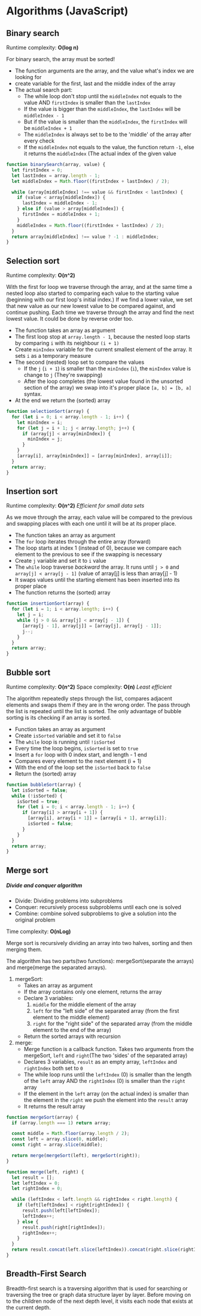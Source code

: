 <h1>Algorithms (JavaScript)</h1>

<h2>Binary search</h2>

Runtime complexity: **O(log n)**

For binary search, the array must be sorted!

- The function arguments are the array, and the value what's index we are looking for
- create variable for the first, last and the middle index of the array
- The actual search part:
  - The while loop don't stop until the `middleIndex` not equals to the value AND `firstIndex` is smaller than the `lastIndex`
  - If the value is bigger than the `middleIndex`, the `lastIndex` will be `middleIndex - 1`
  - But if the value is smaller than the `middleIndex`, the `firstIndex` will be `middleIndex + 1`
  - The `middleIndex` is always set to be to the 'middle' of the array after every check
  - If the `middleIndex` not equals to the value, the function return `-1`, else it returns the `middleIndex` (The actual index of the given value

```js
function binarySearch(array, value) {
  let firstIndex = 0;
  let lastIndex = array.length - 1;
  let middleIndex = Math.floor((firstIndex + lastIndex) / 2);

  while (array[middleIndex] !== value && firstIndex < lastIndex) {
    if (value < array[middleIndex]) {
      lastIndex = middleIndex - 1;
    } else if (value > array[middleIndex]) {
      firstIndex = middleIndex + 1;
    }
    middleIndex = Math.floor((firstIndex + lastIndex) / 2);
  }
  return array[middleIndex] !== value ? -1 : middleIndex;
}
```

<h2>Selection sort</h2>

Runtime complexity: **O(n^2)**

With the first for loop we traverse through the array, and at the same time a nested loop also started to comparing each value to the starting value (beginning with our first loop's initial index.) If we find a lower value, we set that new value as our new lowest value to be compared against, and continue pushing. Each time we traverse through the array and find the next lowest value. It could be done by reverse order too.

- The function takes an array as argument
- The first loop stop at `array.length - 1`, because the nested loop starts by comparing `i` with its neighbour `(i + 1)`
- Create `minIndex` variable for the current smallest element of the array. It sets `i` as a temporary measure
- The second (nested) loop set to compare the values
  - If the `j` (`i + 1`) is smaller than the `minIndex` (`i`), the `minIndex` value is change to `j` (They're swapping)
  - After the loop completes (the lowest value found in the unsorted section of the array) we swap into it's proper place `[a, b] = [b, a]` syntax.
- At the end we return the (sorted) array

```js
function selectionSort(array) {
  for (let i = 0; i < array.length - 1; i++) {
    let minIndex = i;
    for (let j = i + 1; j < array.length; j++) {
      if (array[j] < array[minIndex]) {
        minIndex = j;
      }
    }
    [array[i], array[minIndex]] = [array[minIndex], array[i]];
  }
  return array;
}
```

<h2>Insertion sort</h2>

Runtime complexity: **O(n^2)**
_Efficient for small data sets_

As we move through the array, each value will be compared to the previous and swapping places with each one until it will be at its proper place.

- The function takes an array as argument
- The `for` loop iterates through the entire array (forward)
- The loop starts at index 1 (instead of 0), because we compare each element to the previous to see if the swapping is necessary
- Create `j` variable and set it to `i` value
- The `while` loop traverse _backward_ the array. It runs until `j > 0` and `array[j] < array[j - 1]` (value of array[j] is less than array[j] - 1)
- It swaps values until the starting element has been inserted into its proper place
- The function returns the (sorted) array

```js
function insertionSort(array) {
  for (let i = 1; i < array.length; i++) {
    let j = i;
    while (j > 0 && array[j] < array[j - 1]) {
      [array[j - 1], array[j]] = [array[j], array[j - 1]];
      j--;
    }
  }
  return array;
}
```

<h2>Bubble sort</h2>

Runtime complexity: **O(n^2)**
Space complexity: **O(n)**
_Least efficient_

The algorithm repeatedly steps through the list, compares adjacent elements and swaps them if they are in the wrong order. The pass through the list is repeated until the list is sorted.
The only advantage of bubble sorting is its checking if an array is sorted.

- Function takes an array as argument
- Create `isSorted` variable and set it to `false`
- The `while` loop is running until `!isSorted`
- Every time the loop begins, `isSorted` is set to `true`
- Insert a `for` loop with 0 index start, and length - 1 end
- Compares every element to the next element (i + 1)
- With the end of the loop set the `isSorted` back to `false`
- Return the (sorted) array

```js
function bubbleSort(array) {
  let isSorted = false;
  while (!isSorted) {
    isSorted = true;
    for (let i = 0; i < array.length - 1; i++) {
      if (array[i] > array[i + 1]) {
        [array[i], array[i + 1]] = [array[i + 1], array[i]];
        isSorted = false;
      }
    }
  }
  return array;
}
```

<h2>Merge sort</h2>

<h5>Divide and conquer algorithm</h5>

- Divide: Dividing problems into subproblems
- Conquer: recursively process subproblems until each one is solved
- Combine: combine solved subproblems to give a solution into the original problem

Time complexity: **O(nLog)**

Merge sort is recursively dividing an array into two halves, sorting and then merging them.

The algorithm has two parts(two functions): mergeSort(separate the arrays) and merge(merge the separated arrays).

1. mergeSort:
   - Takes an array as argument
   - If the array contains only one element, returns the array
   - Declare 3 variables:
     1. `middle` for the middle element of the array
     2. `left` for the "left side" of the separated array (from the first element to the middle element)
     3. `right` for the "right side" of the separated array (from the middle element to the end of the array)
   - Return the sorted arrays with recursion
2. merge:
   - Merge function is a callback function. Takes two arguments from the mergeSort, `left` and `right`(The two 'sides' of the separated array)
   - Declares 3 variables, `result` as an empty array, `leftIndex` and `rightIndex` both set to `0`
   - The while loop runs until the `leftIndex` (0) is smaller than the length of the `left` array AND the `rightIndex` (0) is smaller than the `right` array
   - If the element in the `left` array (on the actual index) is smaller than the element in the `right` we push the element into the `result` array
   - It returns the result array

```js
function mergeSort(array) {
  if (array.length === 1) return array;

  const middle = Math.floor(array.length / 2);
  const left = array.slice(0, middle);
  const right = array.slice(middle);

  return merge(mergeSort(left), mergeSort(right));
}

function merge(left, right) {
  let result = [];
  let leftIndex = 0;
  let rightIndex = 0;

  while (leftIndex < left.length && rightIndex < right.length) {
    if (left[leftIndex] < right[rightIndex]) {
      result.push(left[leftIndex]);
      leftIndex++;
    } else {
      result.push(right[rightIndex]);
      rightIndex++;
    }
  }
  return result.concat(left.slice(leftIndex)).concat(right.slice(rightIndex));
}
```
<h2>Breadth-First Search</h2>

Breadth-first search is a traversing algorithm that is used for searching or traversing the tree or graph data structure layer by layer. Before moving on to the children node of the next depth level, it visits each node that exists at the current depth.